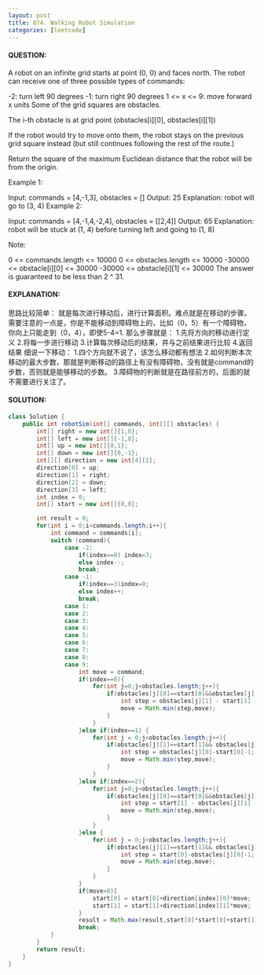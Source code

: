 ```yaml
---
layout: post
title: 874. Walking Robot Simulation
categories: [leetcode]
---
```

#### QUESTION:
A robot on an infinite grid starts at point (0, 0) and faces north.  The robot can receive one of three possible types of commands:

-2: turn left 90 degrees
-1: turn right 90 degrees
1 <= x <= 9: move forward x units
Some of the grid squares are obstacles. 

The i-th obstacle is at grid point (obstacles[i][0], obstacles[i][1])

If the robot would try to move onto them, the robot stays on the previous grid square instead (but still continues following the rest of the route.)

Return the square of the maximum Euclidean distance that the robot will be from the origin.

 

Example 1:

Input: commands = [4,-1,3], obstacles = []
Output: 25
Explanation: robot will go to (3, 4)
Example 2:

Input: commands = [4,-1,4,-2,4], obstacles = [[2,4]]
Output: 65
Explanation: robot will be stuck at (1, 4) before turning left and going to (1, 8)
 

Note:

0 <= commands.length <= 10000
0 <= obstacles.length <= 10000
-30000 <= obstacle[i][0] <= 30000
-30000 <= obstacle[i][1] <= 30000
The answer is guaranteed to be less than 2 ^ 31.
#### EXPLANATION:

思路比较简单：
就是每次进行移动后，进行计算面积。难点就是在移动的步骤。
需要注意的一点是，你是不能移动到障碍物上的，比如（0，5）有一个障碍物，你向上只能走到（0，4），即使5-4=1.
那么步骤就是：
1.先将方向的移动进行定义
2.将每一步进行移动
3.计算每次移动后的结果，并与之前结果进行比较
4.返回结果
细说一下移动：
1.四个方向就不说了，该怎么移动都有想法
2.如何判断本次移动的最大步数，那就是判断移动的路径上有没有障碍物，没有就是command的步数，否则就是能够移动的步数。
3.障碍物的判断就是在路径前方的，后面的就不需要进行关注了。

#### SOLUTION:
```java
class Solution {
    public int robotSim(int[] commands, int[][] obstacles) {
        int[] right = new int[]{1,0};
        int[] left = new int[]{-1,0};
        int[] up = new int[]{0,1};
        int[] down = new int[]{0,-1};
        int[][] direction = new int[4][2];
        direction[0] = up;
        direction[1] = right;
        direction[2] = down;
        direction[3] = left;
        int index = 0;
        int[] start = new int[]{0,0};

        int result = 0;
        for(int i = 0;i<commands.length;i++){
            int command = commands[i];
            switch (command){
                case -2:
                    if(index==0) index=3;
                    else index--;
                    break;
                case -1:
                    if(index==3)index=0;
                    else index++;
                    break;
                case 1:
                case 2:
                case 3:
                case 4:
                case 5:
                case 6:
                case 7:
                case 8:
                case 9:
                    int move = command;
                    if(index==0){
                        for(int j=0;j<obstacles.length;j++){
                            if(obstacles[j][0]==start[0]&&obstacles[j][1]>start[1]) {
                                int step = obstacles[j][1] - start[1] -1;
                                move = Math.min(step,move);
                            }
                        }
                    }else if(index==1) {
                        for(int j = 0;j<obstacles.length;j++){
                            if(obstacles[j][1]==start[1]&& obstacles[j][0]>start[0]){
                                int step = obstacles[j][0]-start[0]-1;
                                move = Math.min(step,move);
                            }
                        }
                    }else if(index==2){
                        for(int j=0;j<obstacles.length;j++){
                            if(obstacles[j][0]==start[0]&&obstacles[j][1]<start[1]) {
                                int step = start[1] - obstacles[j][1] -1;
                                move = Math.min(step,move);
                            }
                        }
                    }else {
                        for(int j = 0;j<obstacles.length;j++){
                            if(obstacles[j][1]==start[1]&& obstacles[j][0]<start[0]){
                                int step = start[0]-obstacles[j][0]-1;
                                move = Math.min(step,move);
                            }
                        }
                    }
                    if(move>0){
                        start[0] = start[0]+direction[index][0]*move;
                        start[1] = start[1]+direction[index][1]*move;
                    }
                    result = Math.max(result,start[0]*start[0]+start[1]*start[1]);
                    break;
            }
        }
        return result;
    }
}
```
